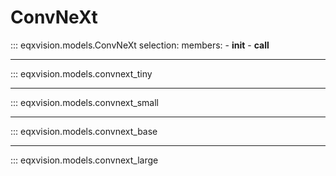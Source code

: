 # ConvNeXt


::: eqxvision.models.ConvNeXt
    selection:
        members:
            - __init__
            - __call__

---

::: eqxvision.models.convnext_tiny

---

::: eqxvision.models.convnext_small

---

::: eqxvision.models.convnext_base

---

::: eqxvision.models.convnext_large
